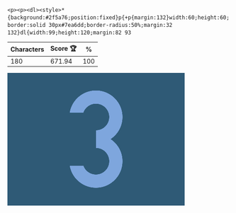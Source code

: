 `<p><p><dl><style>*{background:#2f5a76;position:fixed}p{+p{margin:132}width:60;height:60;border:solid 30px#7ea6dd;border-radius:50%;margin:32 132}dl{width:99;height:120;margin:82 93`

| Characters | Score 🏆 | %   |
| ---------- | -------- | --- |
| 180        | 671.94   | 100 |

![](/2025/Jan2025/11/20250111.png)

